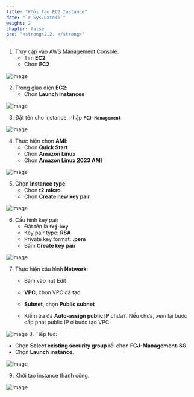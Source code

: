 ```yaml
---
title: "Khởi tạo EC2 Instance"
date: "`r Sys.Date()`"
weight: 2
chapter: false
pre: "<strong>2.2. </strong>"
---
```


1. Truy cập vào [AWS Management Console](https://aws.amazon.com/console/):
   - Tìm **EC2**
   - Chọn **EC2**

![Image](/images/2-preparation/2.2-launch-ec2/2.2.1.png?featherlight=false&width=90pc)

2. Trong giao diện **EC2**:
   - Chọn **Launch instances**

![Image](/images/2-preparation/2.2-launch-ec2/2.2.2.png?featherlight=false&width=90pc)

3. Đặt tên cho instance, nhập **```FCJ-Management```**

![Image](/images/2-preparation/2.2-launch-ec2/2.2.3.png?featherlight=false&width=90pc)

4. Thực hiện chọn **AMI**:
   - Chọn **Quick Start**
   - Chọn **Amazon Linux**
   - Chọn **Amazon Linux 2023 AMI**

![Image](/images/2-preparation/2.2-launch-ec2/2.2.4.png?featherlight=false&width=90pc)

5. Chọn **Instance type**:
   - Chọn **t2.micro**
   - Chọn **Create new key pair**

![Image](/images/2-preparation/2.2-launch-ec2/2.2.5.png?featherlight=false&width=90pc)

6. Cấu hình key pair
   - Đặt tên là **`fcj-key`**
   - Key pair type: **RSA**
   - Private key format: **.pem**
   - Bấm **Create key pair**

![Image](/images/2-preparation/2.2-launch-ec2/2.2.6.png?featherlight=false&width=90pc)

7. Thực hiện cấu hình **Network**:
   - Bấm vào nút Edit

   - **VPC**, chọn VPC đã tạo.
   - **Subnet**, chọn **Public subnet**
   - Kiểm tra đã **Auto-assign public IP** chưa?. Nếu chưa, xem lại bước cấp phát public IP ở bước tạo VPC.

![Image](/images/2-preparation/2.2-launch-ec2/2.2.7.png?featherlight=false&width=90pc)
8. Tiếp tục:
   - Chọn **Select existing security group** rồi chọn **FCJ-Management-SG**.
   - Chọn **Launch instance**.

![Image](/images/2-preparation/2.2-launch-ec2/2.2.8.png?featherlight=false&width=90pc)

9. Khởi tạo instance thành công.

![Image](/images/2-preparation/2.2-launch-ec2/2.2.9.png?featherlight=false&width=90pc)